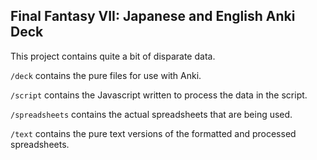Final Fantasy VII: Japanese and English Anki Deck
---
This project contains quite a bit of disparate data.

`/deck` contains the pure files for use with Anki.

`/script` contains the Javascript written to process the data in the script.

`/spreadsheets` contains the actual spreadsheets that are being used.

`/text` contains the pure text versions of the formatted and processed spreadsheets.